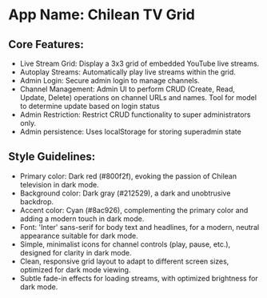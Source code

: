 # **App Name**: Chilean TV Grid

## Core Features:

- Live Stream Grid: Display a 3x3 grid of embedded YouTube live streams.
- Autoplay Streams: Automatically play live streams within the grid.
- Admin Login: Secure admin login to manage channels.
- Channel Management: Admin UI to perform CRUD (Create, Read, Update, Delete) operations on channel URLs and names. Tool for model to determine update based on login status
- Admin Restriction: Restrict CRUD functionality to super administrators only.
- Admin persistence: Uses localStorage for storing superadmin state

## Style Guidelines:

- Primary color: Dark red (#800f2f), evoking the passion of Chilean television in dark mode.
- Background color: Dark gray (#212529), a dark and unobtrusive backdrop.
- Accent color: Cyan (#8ac926), complementing the primary color and adding a modern touch in dark mode.
- Font: 'Inter' sans-serif for body text and headlines, for a modern, neutral appearance suitable for dark mode.
- Simple, minimalist icons for channel controls (play, pause, etc.), designed for clarity in dark mode.
- Clean, responsive grid layout to adapt to different screen sizes, optimized for dark mode viewing.
- Subtle fade-in effects for loading streams, with optimized brightness for dark mode.
